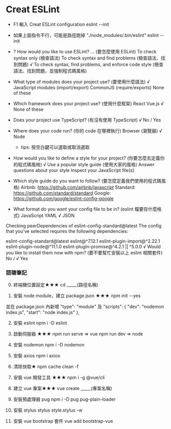 # Creat ESLint
- F1 輸入 Creat ESLint configuration
  eslint --init
- 如果上面指令不行，可能是路徑跑掉
  "./node_modules/.bin/eslint" eslint --init 

- ? How would you like to use ESLint? ... (要怎麼使用 ESLint)
  To check syntax only (檢查語法)
  To check syntax and find problems (檢查語法、找到問題)
√ To check syntax, find problems, and enforce code style (檢查語法、找到問題，並強制程式碼風格)
     
- What type of modules does your project use? (要使用什麼語法)
√ JavaScript modules (import/export)
  CommonJS (require/exports)
  None of these

- Which framework does your project use? (使用什麼框架)
  React
  Vue.js
√ None of these

- Does your project use TypeScript? (有沒有使用 TypeScript)
  √ No / Yes

- Where does your code run? (你的 code 在哪裡執行)
  Browser (瀏覽器)
√ Node
  - tips: 按空白鍵可以選取或取消選取

- How would you like to define a style for your project? (你要怎麼去定義你的程式碼風格)
√ Use a popular style guide (使用大家的風格)
  Answer questions about your style
  Inspect your JavaScript file(s)


- Which style guide do you want to follow? (要怎麼定義我們使用的程式碼風格)
  Airbnb: https://github.com/airbnb/javascript
  Standard: https://github.com/standard/standard
  Google: https://github.com/google/eslint-config-google

- What format do you want your config file to be in? (eslint 檔要存什麼格式)
  JavaScript
  YAML
√ JSON

Checking peerDependencies of eslint-config-standard@latest
The config that you've selected requires the following dependencies:

eslint-config-standard@latest eslint@^7.12.1 eslint-plugin-import@^2.22.1 eslint-plugin-node@^11.1.0 eslint-plugin-promise@^4.2.1 || ^5.0.0
√ Would you like to install them now with npm? (要不要幫忙安裝以上 eslint 相關套件)
  No / √ Yes


### 語瑭筆記
 0. 終端機位置設定★★★
cd _____(路徑名稱)

1. 安裝 node module，建立 package.json ★★★
npm init --yes

並在 package.json 內新增
 "type": "module"
及
"scripts": {
    "dev": "nodemon index.js",
    "start": "node index.js"
  },

2.  安裝 eslint
npm i -D eslint

3.  啟動伺服器 ★★★
npm run serve  => vue 
npm run dev => node

4. 安裝 nodemon
npm i -D nodemon

5. 安裝 axios
npm i axios

6. 清除快取★
npm cache clean -f

7. 安裝 vue 開發工具 ★★★
npm i -g @vue/cli

8. 建立 vue 專案★★★
vue create _____(專案名稱)

9. 安裝預處理器 pug
npm i  -D pug pug-plain-loader

10. 安裝 stylus
stylus style.stylus -w

11. 安裝 vue bootstrap 套件
vue add bootstrap-vue